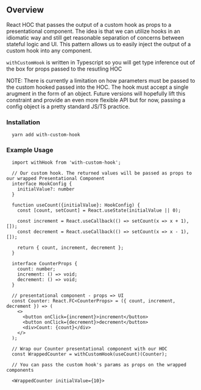 ## Overview

React HOC that passes the output of a custom hook as props to a presentational component.
The idea is that we can utilize hooks in an idiomatic way and still get reasonable separation of concerns between stateful logic and UI. This pattern allows us to easily inject the output of a custom hook into any component.

`withCustomHook` is written in Typescript so you will get type inference out of the box for props passed to the resutling HOC

NOTE: There is currently a limitation on how parameters must be passed to the custom hooked passed into the HOC. 
The hook must accept a single arugment in the form of an object. Future versions will hopefully lift this constraint and provide an even more flexible API but for now, passing a config object is a pretty standard JS/TS practice.

### Installation

```
  yarn add with-custom-hook
```

### Example Usage

```
  import withHook from 'with-custom-hook';

  // Our custom hook. The returned values will be passed as props to our wrapped Presentational Component
  interface HookConfig {
    initialValue?: number
  }
  
  function useCount({initialValue}: HookConfig) {
    const [count, setCount] = React.useState(initialValue || 0);

    const increment = React.useCallback(() => setCount(x => x + 1), []);
    const decrement = React.useCallback(() => setCount(x => x - 1), []);

    return { count, increment, decrement };
  }

  interface CounterProps {
    count: number;
    increment: () => void;
    decrement: () => void;
  }

  // presentational component - props => UI
  const Counter: React.FC<CounterProps> = ({ count, increment, decrement }) => (
    <>
      <button onClick={increment}>increment</button>
      <button onClick={decrement}>decrement</button>
      <div>Count: {count}</div>
    </>
  );

  // Wrap our Counter presentational component with our HOC
  const WrappedCounter = withCustomHook(useCount)(Counter);

  // You can pass the custom hook's params as props on the wrapped components

  <WrappedCounter initialValue={10}>
```
